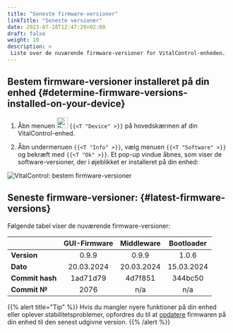 ```yaml
---
title: "Seneste firmware-versioner"
linkTitle: "Seneste versioner"
date: 2023-07-18T12:47:29+02:00
draft: false
weight: 10
description: >
 Liste over de nuværende firmware-versioner for VitalControl-enheden.
---
```


## Bestem firmware-versioner installeret på din enhed {#determine-firmware-versions-installed-on-your-device}

1. Åbn menuen <img src="/icons/device.svg" width="25" align="bottom" alt="Device" /> `{{<T "Device" >}}` på hovedskærmen af din VitalControl-enhed.

2. Åbn undermenuen `{{<T "Info" >}}`, vælg menuen `{{<T "Software" >}}` og bekræft med `{{<T "Ok" >}}`. Et pop-up vindue åbnes, som viser de software-versioner, der i øjeblikket er installeret på din enhed:

![VitalControl: bestem firmware-versioner](../images/firmware-versions.png "Vis firmware-versioner")

## Seneste firmware-versioner: {#latest-firmware-versions}

Følgende tabel viser de nuværende firmware-versioner:

|                 | GUI-Firmware | Middleware  | Bootloader |
|-----------------|:------------:|:-----------:|:----------:|
| **Version**     | 0.9.9        | 0.9.9       | 1.0.6      |
| **Dato**        | 20.03.2024   | 20.03.2024  | 15.03.2024 |
| **Commit hash** | 1ad71d79     | 4d7f851     | 344bc50    |
| **Commit №**    | 2076         | n/a         | n/a        |

{{% alert title="Tip" %}}
Hvis du mangler nyere funktioner på din enhed eller oplever stabilitetsproblemer, opfordres du til at [opdatere](../update/) firmwaren på din enhed til den senest udgivne version.
{{% /alert %}}
